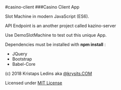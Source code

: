#casino-client
###Casino Client App

Slot Machine in modern JavaScript (ES6).

API Endpoint is an another project called kazino-server

Use DemoSlotMachine to test out this unique App.

Dependencies must be installed with __npm install__ :
* JQuery
* Bootstrap
* Babel-Core

(c) 2018 Kristaps Ledins aka [@krysits.COM](http://krysits.com)

Licensed under [MIT License](../blob/master/LICENSE)
